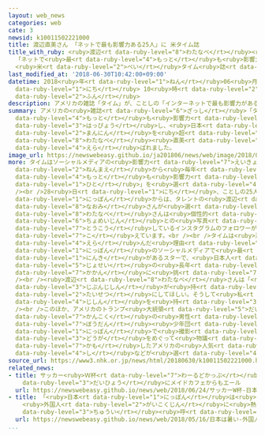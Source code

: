 ```yaml
---
layout: web_news
categories: web
cate: 3
newsid: k10011502221000
title: 渡辺直美さん 「ネットで最も影響力ある25人」に 米タイム誌
title_with_ruby: <ruby>渡辺<rt data-ruby-level="8">わたなべ</rt></ruby><ruby>直美<rt data-ruby-level="8">なおみ</rt></ruby>さん
  「ネットで<ruby>最<rt data-ruby-level="4">もっと</rt></ruby>も<ruby>影響力<rt data-ruby-level="7">えいきょうりょく</rt></ruby>ある25人」に
  <ruby>米<rt data-ruby-level="2">べい</rt></ruby>タイム<ruby>誌<rt data-ruby-level="6">し</rt></ruby>
last_modified_at: '2018-06-30T10:42:00+09:00'
datetime: 2018<ruby>年<rt data-ruby-level="1">ねん</rt></ruby>06<ruby>月<rt data-ruby-level="1">がつ</rt></ruby>30<ruby>日<rt
  data-ruby-level="1">にち</rt></ruby> 10<ruby>時<rt data-ruby-level="2">じ</rt></ruby>42<ruby>分<rt
  data-ruby-level="2">ふん</rt></ruby>
description: アメリカの雑誌「タイム」が、ことしの「インターネットで最も影響力がある25人」を発表し、日本からはＳＮＳのインスタグラムのフォロワーが800万人を超えるタレントの渡辺直美さんが選ばれました。
summary: アメリカの<ruby>雑誌<rt data-ruby-level="6">ざっし</rt></ruby>「タイム」が、ことしの「インターネットで<ruby>最<rt
  data-ruby-level="4">もっと</rt></ruby>も<ruby>影響力<rt data-ruby-level="7">えいきょうりょく</rt></ruby>がある25人」を<ruby>発表<rt
  data-ruby-level="3">はっぴょう</rt></ruby>し、<ruby>日本<rt data-ruby-level="1">にっぽん</rt></ruby>からはＳＮＳのインスタグラムのフォロワーが800<ruby>万人<rt
  data-ruby-level="2">まんにん</rt></ruby>を<ruby>超<rt data-ruby-level="7">こ</rt></ruby>えるタレントの<ruby>渡辺<rt
  data-ruby-level="8">わたなべ</rt></ruby><ruby>直美<rt data-ruby-level="8">なおみ</rt></ruby>さんが<ruby>選<rt
  data-ruby-level="4">えら</rt></ruby>ばれました。
image_url: https://newswebeasy.github.io/ja201806/news/web/image/2018/06/30/K10011502221_1806301039_1806301042_01_02.jpg
more: タイムはソーシャルメディアの<ruby>影響力<rt data-ruby-level="7">えいきょうりょく</rt></ruby>などをもとに、３<ruby>年前<rt
  data-ruby-level="2">ねんまえ</rt></ruby>から<ruby>毎年<rt data-ruby-level="2">まいとし</rt></ruby>、「インターネットで<ruby>最<rt
  data-ruby-level="4">もっと</rt></ruby>も<ruby>影響力<rt data-ruby-level="7">えいきょうりょく</rt></ruby>がある<ruby>人<rt
  data-ruby-level="1">ひと</rt></ruby>」を<ruby>選<rt data-ruby-level="4">えら</rt></ruby>んでいます。<br
  /><br />28<ruby>日<rt data-ruby-level="1">にち</rt></ruby>、ことしの25人が<ruby>発表<rt data-ruby-level="3">はっぴょう</rt></ruby>され、<ruby>日本<rt
  data-ruby-level="1">にっぽん</rt></ruby>からは、タレントの<ruby>渡辺<rt data-ruby-level="8">わたなべ</rt></ruby><ruby>直美<rt
  data-ruby-level="8">なおみ</rt></ruby>さんが<ruby>選<rt data-ruby-level="4">えら</rt></ruby>ばれました。<ruby>渡辺<rt
  data-ruby-level="8">わたなべ</rt></ruby>さんは<ruby>個性的<rt data-ruby-level="5">こせいてき</rt></ruby>なファッションや<ruby>著名人<rt
  data-ruby-level="6">ちょめいじん</rt></ruby>との<ruby>写真<rt data-ruby-level="3">しゃしん</rt></ruby>などを<ruby>投稿<rt
  data-ruby-level="7">とうこう</rt></ruby>しているインスタグラムのフォロワーが800<ruby>万人<rt data-ruby-level="2">まんにん</rt></ruby>を<ruby>超<rt
  data-ruby-level="7">こ</rt></ruby>えています。<br /><br />タイムは<ruby>渡辺<rt data-ruby-level="8">わたなべ</rt></ruby>さんを<ruby>選<rt
  data-ruby-level="4">えら</rt></ruby>んだ<ruby>理由<rt data-ruby-level="3">りゆう</rt></ruby>について、「<ruby>日本<rt
  data-ruby-level="1">にっぽん</rt></ruby>のソーシャルメディアで<ruby>最<rt data-ruby-level="4">もっと</rt></ruby>も<ruby>人気<rt
  data-ruby-level="1">にんき</rt></ruby>があるスターで、<ruby>日本人<rt data-ruby-level="1">にほんじん</rt></ruby><ruby>女性<rt
  data-ruby-level="5">じょせい</rt></ruby>の<ruby>長年<rt data-ruby-level="2">ながねん</rt></ruby>のステレオタイプに<ruby>果敢<rt
  data-ruby-level="7">かかん</rt></ruby>に<ruby>挑<rt data-ruby-level="7">いど</rt></ruby>んでいる」などとしています。<br
  /><br /><ruby>渡辺<rt data-ruby-level="8">わたなべ</rt></ruby>さんは「<ruby>皆<rt data-ruby-level="7">みな</rt></ruby>さんには<ruby>自分自身<rt
  data-ruby-level="3">じぶんじしん</rt></ruby>が<ruby>持<rt data-ruby-level="3">も</rt></ruby>っているものを<ruby>大切<rt
  data-ruby-level="2">たいせつ</rt></ruby>にしてほしい。そうして<ruby>私<rt data-ruby-level="8">わたし</rt></ruby>は<ruby>自信<rt
  data-ruby-level="4">じしん</rt></ruby>を<ruby>持<rt data-ruby-level="3">も</rt></ruby>つことができました」とコメントしています。<br
  /><br />このほか、アメリカのトランプ<ruby>大統領<rt data-ruby-level="5">だいとうりょう</rt></ruby>や、<ruby>韓国<rt
  data-ruby-level="7">かんこく</rt></ruby>の<ruby>男性<rt data-ruby-level="5">だんせい</rt></ruby>アイドルグループ「<ruby>防弾<rt
  data-ruby-level="7">ぼうだん</rt></ruby><ruby>少年団<rt data-ruby-level="5">しょうねんだん</rt></ruby>」、それに<ruby>日本<rt
  data-ruby-level="1">にっぽん</rt></ruby>で<ruby>撮影<rt data-ruby-level="7">さつえい</rt></ruby>した<ruby>動画<rt
  data-ruby-level="3">どうが</rt></ruby>をめぐって<ruby>物議<rt data-ruby-level="4">ぶつぎ</rt></ruby>を<ruby>醸<rt
  data-ruby-level="7">かも</rt></ruby>したアメリカの<ruby>人気<rt data-ruby-level="1">にんき</rt></ruby>ユーチューバー、ローガン・ポール<ruby>氏<rt
  data-ruby-level="4">し</rt></ruby>などが<ruby>選<rt data-ruby-level="4">えら</rt></ruby>ばれています。
source_url: https://www3.nhk.or.jp/news/html/20180630/k10011502221000.html
related_news:
- title: サッカー<ruby>Ｗ杯<rt data-ruby-level="7">わーるどかっぷ</rt></ruby> <ruby>日本<rt data-ruby-level="1">にっぽん</rt></ruby><ruby>代表<rt
    data-ruby-level="3">だいひょう</rt></ruby>にメイドカフェからもエール
  url: https://newswebeasy.github.io/news/web/2018/06/24/サッカーW杯-日本代表にメイドカフェからもエール
- title: 「<ruby>日本<rt data-ruby-level="1">にっぽん</rt></ruby>は<ruby>暑<rt data-ruby-level="3">あつ</rt></ruby>い！」
    <ruby>外国人<rt data-ruby-level="2">がいこくじん</rt></ruby>に<ruby>熱中症<rt data-ruby-level="7">ねっちゅうしょう</rt></ruby><ruby>注意<rt
    data-ruby-level="3">ちゅうい</rt></ruby><ruby>呼<rt data-ruby-level="6">よ</rt></ruby>びかけ
  url: https://newswebeasy.github.io/news/web/2018/05/16/日本は暑い-外国人に熱中症注意呼びかけ
...
```

